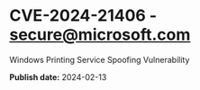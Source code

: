 # CVE-2024-21406 - secure@microsoft.com

Windows Printing Service Spoofing Vulnerability

**Publish date:** 2024-02-13
